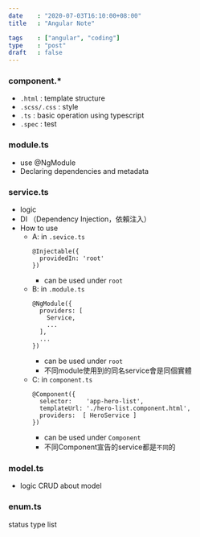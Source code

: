```yaml
---
date    : "2020-07-03T16:10:00+08:00"
title	: "Angular Note"

tags    : ["angular", "coding"]
type    : "post"
draft   : false
---
```


### component.*
- `.html` : template structure
- `.scss/.css` : style 
- `.ts` : basic operation using typescript
- `.spec` : test

### module.ts
- use @NgModule 
- Declaring dependencies and metadata 


### service.ts
- logic
- DI （Dependency Injection，依賴注入）
- How to use
    - A: in `.sevice.ts`
        ```
        @Injectable({
          providedIn: 'root'
        })
        ```
        - can be used under `root`
    - B: in `.module.ts` 
        ```
        @NgModule({
          providers: [
            Service,
            ...
          ],
          ...
        })
        ```
        - can be used under `root`
        - 不同module使用到的同名service會是同個實體
    - C: in `component.ts`
        ```
        @Component({
          selector:    'app-hero-list',
          templateUrl: './hero-list.component.html',
          providers:  [ HeroService ]
        })
        ```
        - can be used under `Component`
        - 不同Component宣告的service都是`不同`的

### model.ts
- logic CRUD about model

### enum.ts
status type list
